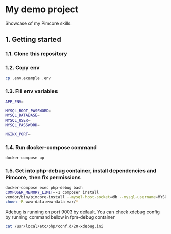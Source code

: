 # My demo project

Showcase of my Pimcore skills.

## 1. Getting started

### 1.1. Clone this repository

### 1.2. Copy env

```bash
cp .env.example .env
```

### 1.3. Fill env variables

```bash
APP_ENV=

MYSQL_ROOT_PASSWORD=
MYSQL_DATABASE=
MYSQL_USER=
MYSQL_PASSWORD=

NGINX_PORT=
```

### 1.4. Run docker-compose command

```bash
docker-compose up
```

### 1.5. Get into php-debug container, install dependencies and Pimcore, then fix permissions

```bash
docker-compose exec php-debug bash
COMPOSER_MEMORY_LIMIT=-1 composer install
vendor/bin/pimcore-install --mysql-host-socket=db --mysql-username=MYSQL_USER --mysql-password=MYSQL_PASSWORD --mysql-database=MYSQL_DATABASE
chown -R www-data:www-data var/*
```

Xdebug is running on port 9003 by default. You can check xdebug config by running command below in fpm-debug container

```bash
cat /usr/local/etc/php/conf.d/20-xdebug.ini
```

